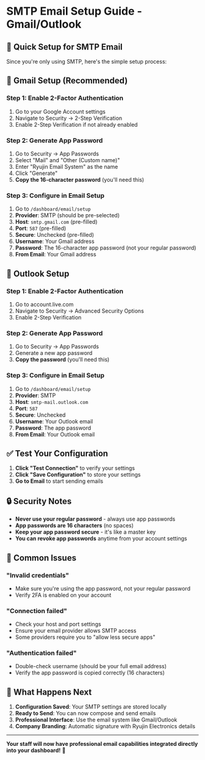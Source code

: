 # SMTP Email Setup Guide - Gmail/Outlook

## 🚀 **Quick Setup for SMTP Email**

Since you're only using SMTP, here's the simple setup process:

## 📧 **Gmail Setup (Recommended)**

### **Step 1: Enable 2-Factor Authentication**
1. Go to your Google Account settings
2. Navigate to Security → 2-Step Verification
3. Enable 2-Step Verification if not already enabled

### **Step 2: Generate App Password**
1. Go to Security → App Passwords
2. Select "Mail" and "Other (Custom name)"
3. Enter "Ryujin Email System" as the name
4. Click "Generate"
5. **Copy the 16-character password** (you'll need this)

### **Step 3: Configure in Email Setup**
1. Go to `/dashboard/email/setup`
2. **Provider**: SMTP (should be pre-selected)
3. **Host**: `smtp.gmail.com` (pre-filled)
4. **Port**: `587` (pre-filled)
5. **Secure**: Unchecked (pre-filled)
6. **Username**: Your Gmail address
7. **Password**: The 16-character app password (not your regular password)
8. **From Email**: Your Gmail address

## 📧 **Outlook Setup**

### **Step 1: Enable 2-Factor Authentication**
1. Go to account.live.com
2. Navigate to Security → Advanced Security Options
3. Enable 2-Step Verification

### **Step 2: Generate App Password**
1. Go to Security → App Passwords
2. Generate a new app password
3. **Copy the password** (you'll need this)

### **Step 3: Configure in Email Setup**
1. Go to `/dashboard/email/setup`
2. **Provider**: SMTP
3. **Host**: `smtp-mail.outlook.com`
4. **Port**: `587`
5. **Secure**: Unchecked
6. **Username**: Your Outlook email
7. **Password**: The app password
8. **From Email**: Your Outlook email

## ✅ **Test Your Configuration**

1. **Click "Test Connection"** to verify your settings
2. **Click "Save Configuration"** to store your settings
3. **Go to Email** to start sending emails

## 🔒 **Security Notes**

- **Never use your regular password** - always use app passwords
- **App passwords are 16 characters** (no spaces)
- **Keep your app password secure** - it's like a master key
- **You can revoke app passwords** anytime from your account settings

## 🚨 **Common Issues**

### **"Invalid credentials"**
- Make sure you're using the app password, not your regular password
- Verify 2FA is enabled on your account

### **"Connection failed"**
- Check your host and port settings
- Ensure your email provider allows SMTP access
- Some providers require you to "allow less secure apps"

### **"Authentication failed"**
- Double-check username (should be your full email address)
- Verify the app password is copied correctly (16 characters)

## 🎯 **What Happens Next**

1. **Configuration Saved**: Your SMTP settings are stored locally
2. **Ready to Send**: You can now compose and send emails
3. **Professional Interface**: Use the email system like Gmail/Outlook
4. **Company Branding**: Automatic signature with Ryujin Electronics details

---

**Your staff will now have professional email capabilities integrated directly into your dashboard!** 🎉

